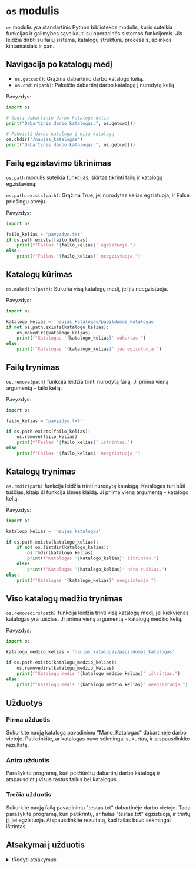 # `os` modulis

`os` modulis yra standartinis Python bibliotekos modulis, kuris suteikia funkcijas ir galimybes sąveikauti su operacinės sistemos funkcijomis. Jis leidžia dirbti su failų sistema, katalogų struktūra, procesais, aplinkos kintamaisiais ir pan.

## Navigacija po katalogų medį

- `os.getcwd()`: Grąžina dabartinio darbo katalogo kelią.
- `os.chdir(path)`: Pakeičia dabartinį darbo katalogą į nurodytą kelią.

Pavyzdys:

```Python
import os

# Gauti dabartinio darbo katalogo kelią
print("Dabartinis darbo katalogas:", os.getcwd())

# Pakeisti darbo katalogą į kitą katalogą
os.chdir('/naujas_katalogas')
print("Dabartinis darbo katalogas:", os.getcwd())
```

## Failų egzistavimo tikrinimas

`os.path` modulis suteikia funkcijas, skirtas tikrinti failų ir katalogų egzistavimą:

`os.path.exists(path)`: Grąžina True, jei nurodytas kelias egzistuoja, ir False priešingu atveju.

Pavyzdys:

```Python
import os

failo_kelias = 'pavyzdys.txt'
if os.path.exists(failo_kelias):
    print(f"Failas '{failo_kelias}' egzistuoja.")
else:
    print(f"Failas '{failo_kelias}' neegzistuoja.")
```

## Katalogų kūrimas

`os.makedirs(path)`: Sukuria visą katalogų medį, jei jis neegzistuoja.

Pavyzdys:

```Python
import os

katalogo_kelias = 'naujas_katalogas/papildomas_katalogas'
if not os.path.exists(katalogo_kelias):
    os.makedirs(katalogo_kelias)
    print(f"Katalogas '{katalogo_kelias}' sukurtas.")
else:
    print(f"Katalogas '{katalogo_kelias}' jau egzistuoja.")
```

## Failų trynimas

`os.remove(path)` funkcija leidžia trinti nurodytą failą. Ji priima vieną argumentą - failo kelią.

Pavyzdys:

```Python
import os

failo_kelias = 'pavyzdys.txt'

if os.path.exists(failo_kelias):
    os.remove(failo_kelias)
    print(f"Failas '{failo_kelias}' ištrintas.")
else:
    print(f"Failas '{failo_kelias}' neegzistuoja.")
```

## Katalogų trynimas

`os.rmdir(path)` funkcija leidžia trinti nurodytą katalogą. Katalogas turi būti tuščias, kitaip ši funkcija išmes klaidą. Ji priima vieną argumentą - katalogo kelią.

Pavyzdys:

```Python
import os

katalogo_kelias = 'naujas_katalogas'

if os.path.exists(katalogo_kelias):
    if not os.listdir(katalogo_kelias):
        os.rmdir(katalogo_kelias)
        print(f"Katalogas '{katalogo_kelias}' ištrintas.")
    else:
        print(f"Katalogas '{katalogo_kelias}' nėra tuščias.")
else:
    print(f"Katalogas '{katalogo_kelias}' neegzistuoja.")
```

## Viso katalogų medžio trynimas

`os.removedirs(path)` funkcija leidžia trinti visą katalogų medį, jei kiekvienas katalogas yra tuščias. Ji priima vieną argumentą - katalogų medžio kelią.

Pavyzdys:

```Python
import os

katalogu_medzio_kelias = 'naujas_katalogas/papildomas_katalogas'

if os.path.exists(katalogu_medzio_kelias):
    os.removedirs(katalogu_medzio_kelias)
    print(f"Katalogų medis '{katalogu_medzio_kelias}' ištrintas.")
else:
    print(f"Katalogų medis '{katalogu_medzio_kelias}' neegzistuoja.")
```

## Užduotys

### Pirma užduotis

Sukurkite naują katalogą pavadinimu "Mano_Katalogas" dabartinėje darbo vietoje. Patikrinkite, ar katalogas buvo sėkmingai sukurtas, ir atspausdinkite rezultatą.

### Antra užduotis

Parašykite programą, kuri peržiūrėtų dabartinį darbo katalogą ir atspausdintų visus rastus failus bei katalogus.

### Trečia užduotis

Sukurkite naują failą pavadinimu "testas.txt" dabartinėje darbo vietoje. Tada parašykite programą, kuri patikrintų, ar failas "testas.txt" egzistuoja, ir trintų jį, jei egzistuoja. Atspausdinkite rezultatą, kad failas buvo sėkmingai ištrintas.

## Atsakymai į užduotis

<details><summary>❗Rodyti atsakymus</summary>
<br>
<details>
<summary>Pirma užduotis</summary>
<hr>

```Python
import os

katalogo_kelias = "Mano_Katalogas"

if not os.path.exists(katalogo_kelias):
    os.makedirs(katalogo_kelias)
    print(f"Katalogas '{katalogo_kelias}' sukurtas.")
else:
    print(f"Katalogas '{katalogo_kelias}' jau egzistuoja.")
```

</details>
<details>
<summary>Antra užduotis</summary>
<hr>

```Python
import os

dabartinis_katalogas = os.getcwd()
print(f"Dabartinis katalogas: {dabartinis_katalogas}")

print("Failai ir katalogai:")
for elementas in os.listdir(dabartinis_katalogas):
    print(elementas)
```

</details>
<details>
<summary>Trečia užduotis</summary>
<hr>

```Python
import os

failo_kelias = "testas.txt"

# Sukurkite failą
with open(failo_kelias, "w") as f:
    f.write("Tai yra testinis failas.")

# Patikrinkite, ar failas egzistuoja, ir trinkite jį
if os.path.exists(failo_kelias):
    os.remove(failo_kelias)
    print(f"Failas '{failo_kelias}' ištrintas.")
else:
    print(f"Failas '{failo_kelias}' neegzistuoja.")
```

</details>
</details>
